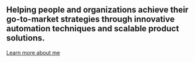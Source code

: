 ## Helping people and organizations achieve their go-to-market strategies through innovative automation techniques and scalable product solutions.

[Learn more about me](https://www.linkedin.com/in/scott-chaffee-ms-orl-97144912/)
<!--
**chaffees/chaffees** is a ✨ _special_ ✨ repository because its `README.md` (this file) appears on your GitHub profile.

Here are some ideas to get you started:

- 🔭 I’m currently working on ...
- 🌱 I’m currently learning ...
- 👯 I’m looking to collaborate on ...
- 🤔 I’m looking for help with ...
- 💬 Ask me about ...
- 📫 How to reach me: ...
- 😄 Pronouns: ...
- ⚡ Fun fact: ...
-->
